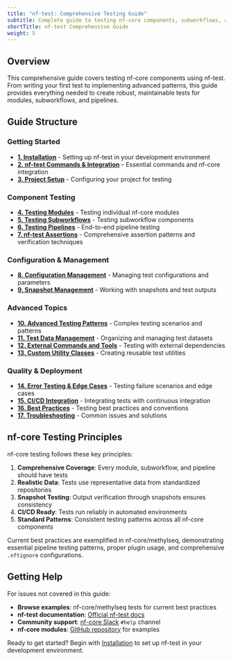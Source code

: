 ```yaml
---
title: "nf-test: Comprehensive Testing Guide"
subtitle: Complete guide to testing nf-core components, subworkflows, and pipelines with nf-test
shortTitle: nf-test Comprehensive Guide
weight: 5
---
```


## Overview

This comprehensive guide covers testing nf-core components using nf-test. From writing your first test to implementing advanced patterns, this guide provides everything needed to create robust, maintainable tests for modules, subworkflows, and pipelines.

## Guide Structure

### Getting Started
- **[1. Installation](./components/01_installation.md)** - Setting up nf-test in your development environment
- **[2. nf-test Commands & Integration](./components/02_commands_integration.md)** - Essential commands and nf-core integration
- **[3. Project Setup](./components/03_project_setup.md)** - Configuring your project for testing

### Component Testing
- **[4. Testing Modules](./components/04_testing_modules.md)** - Testing individual nf-core modules
- **[5. Testing Subworkflows](./components/05_testing_subworkflows.md)** - Testing subworkflow components
- **[6. Testing Pipelines](./components/06_testing_pipelines.md)** - End-to-end pipeline testing
- **[7. nf-test Assertions](./components/07_assertions.md)** - Comprehensive assertion patterns and verification techniques

### Configuration & Management
- **[8. Configuration Management](./components/07_configuration_management.md)** - Managing test configurations and parameters
- **[9. Snapshot Management](./components/08_snapshot_management.md)** - Working with snapshots and test outputs

### Advanced Topics
- **[10. Advanced Testing Patterns](./components/09_advanced_testing_patterns.md)** - Complex testing scenarios and patterns
- **[11. Test Data Management](./components/10_test_data_management.md)** - Organizing and managing test datasets
- **[12. External Commands and Tools](./components/11_external_commands_tools.md)** - Testing with external dependencies
- **[13. Custom Utility Classes](./components/12_custom_utility_classes.md)** - Creating reusable test utilities

### Quality & Deployment
- **[14. Error Testing & Edge Cases](./components/13_error_testing_edge_cases.md)** - Testing failure scenarios and edge cases
- **[15. CI/CD Integration](./components/14_cicd_integration.md)** - Integrating tests with continuous integration
- **[16. Best Practices](./components/15_best_practices.md)** - Testing best practices and conventions
- **[17. Troubleshooting](./components/16_troubleshooting.md)** - Common issues and solutions

## nf-core Testing Principles

nf-core testing follows these key principles:

1. **Comprehensive Coverage**: Every module, subworkflow, and pipeline should have tests
2. **Realistic Data**: Tests use representative data from standardized repositories
3. **Snapshot Testing**: Output verification through snapshots ensures consistency
4. **CI/CD Ready**: Tests run reliably in automated environments
5. **Standard Patterns**: Consistent testing patterns across all nf-core components

Current best practices are exemplified in nf-core/methylseq, demonstrating essential pipeline testing patterns, proper plugin usage, and comprehensive `.nftignore` configurations.

## Getting Help

For issues not covered in this guide:

- **Browse examples**: nf-core/methylseq tests for current best practices
- **nf-test documentation**: [Official nf-test docs](https://code.askimed.com/nf-test/)
- **Community support**: [nf-core Slack](https://nf-co.re/join) `#help` channel
- **nf-core modules**: [GitHub repository](https://github.com/nf-core/modules) for examples

Ready to get started? Begin with [Installation](./components/01_installation.md) to set up nf-test in your development environment. 
